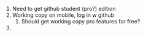 1. Need to get github student (pro?) edition 
2. Working copy on mobile, log in w github
	1. Should get working copy pro features for free?
3. 